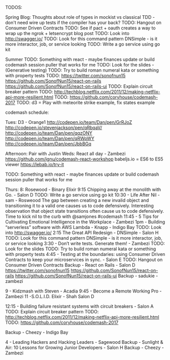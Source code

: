 TODOS:

Spring
 Blog: Thoughts about role of types in mockist vs classical TDD - don't need wire up tests if the compiler has your back?
TODO:  Hangout on Consumer Driven Contracts
TODO:  See if pact + oauth creates a way to wrap up the ngrok + letsencrypt blog post
TODO:  Look into http://swagger.io/
TODO:  Look for this command pattern DNSimple - is it more interactor, job, or service looking
TODO: Write a go service using go kit

Summer
TODO:  Something with react - maybe finances update or build codemash session puller that works for me
TODO:  Look for the slides - (Generative testing)
TODO:  Try to build roman numeral kata or something with property tests
TODO:  https://twitter.com/sonofnun15 https://github.com/SonofNun15/react-on-rails https://github.com/SonofNun15/react-on-rails-ui
TODO:  Explain circuit breaker pattern
TODO:  http://techblog.netflix.com/2011/12/making-netflix-api-more-resilient.html
TODO:  https://github.com/coryhouse/codemash-2017
TODO:  d3 = Play with meteorite strike example, fix states example




codemash schedule:

Tues:  D3            - Orange1
http://codepen.io/team/Dan/pen/GrRJoZ
http://codepen.io/stevenjackson/pen/qRbqaV/
http://codepen.io/team/Dan/pen/qqzONY
http://codepen.io/team/Dan/pen/qRWpWY
http://codepen.io/team/Dan/pen/JbbBGq

Afternoon:  Pair with Justin
Weds:  React all day - Zambezi
https://github.com/ignu/codemash-react-workshop
babeljs.io = ES6 to ES5 viewer
https://lebab.io/try-it

TODO:  Something with react - maybe finances update or build codemash session puller that works for me


Thurs:
8: Rosewood - Binary Elixir
9:15 Chipping away at the monolith with Go. - Salon D
TODO: Write a go service using go kit
10:30 - Life After Nil - sam - Rosweood
The gap between creating a new invalid object and transitioning it to a valid one causes us to code defensively.
Interesting observation that object state transitions often cause us to code defensively.
Time to kick nil to the curb with @samjones #codemash
11:45 - 5 Tips for Cultivating Emotional Intelligence in the Workplace - Zambezi
1pm - Building “serverless” software with AWS Lambda - Knapp - Indigo Bay
TODO:  Look into http://swagger.io/
2:15 The Great API Redesign - DNSimple - Salon H
TODO:  Look for this command pattern DNSimple - is it more interactor, job, or service looking
3:30 - Don’t write tests. Generate them! - Zambezi
TODO:  Look for the slides
TODO:  Try to build roman numeral kata or something with property tests
4:45 - Testing at the boundaries: using Consumer Driven Contracts to keep your microservices in sync. - Salon E
TODO:  Hangout on Consumer Driven Contracts
Backup - React on Rails - Salon D
https://twitter.com/sonofnun15
https://github.com/SonofNun15/react-on-rails
https://github.com/SonofNun15/react-on-rails-ui
Backup - sadukie - zambezi


9 - Kidzmash with Steven - Acadia
9:45 - Become a Remote Working Pro - Zambezi
11 -S.O.L.I.D. Elixir - Shah Salon D


12:15 - Building failure resistant systems with circuit breakers - Salon A
TODO:  Explain circuit breaker pattern
TODO:  http://techblog.netflix.com/2011/12/making-netflix-api-more-resilient.html
TODO:  https://github.com/coryhouse/codemash-2017

Backup - Cheezy - Indigo Bay

4 - Leading Hackers and Hacking Leaders - Sagewood
Backup - Sunlight & Air: 10 Lessons for Growing Junior Developers - Salon H
Backup - Cheezy - Zambezi
